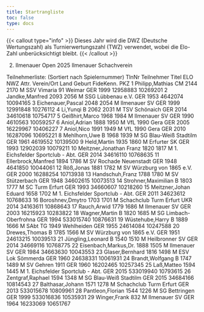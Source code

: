 ```yaml
---
title: Startrangliste
toc: false
type: docs
---
```


{{< callout type="info" >}}
Dieses Jahr wird die DWZ (Deutsche Wertungszahl) als Turnierwertungszahl (TWZ) verwendet, wobei die Elo-Zahl unberücksichtigt bleibt.
{{< /callout >}}


2. Ilmenauer Open 2025
Ilmenauer Schachverein

<startrangliste>
Teilnehmerliste: (Sortiert nach Spielernummer)
TlnNr	Teilnehmer	Titel	ELO	NWZ	Attr.	Verein/Ort	Land	Geburt	FideKenn.	PKZ
1	Philipp,Mathias	CM	2144	2170	M	SSV Vimaria 91 Weimar	GER	1999	12958883	10269201
2	Jandke,Manfred		2093	2056	M	SSG Lübbenau e.V.	GER	1953	4642074	10094165
3	Eichenauer,Pascal		2048	2054	M	Ilmenauer SV	GER	1999	12991848	10276112
4	Li,Yunqi	B	2062	2031	M	TSV Schönaich	GER	2014	34610618	10754717
5	Geißhirt,Marco		1968	1984	M	Ilmenauer SV	GER	1990	4610563	10059257
6	Aniol,Adrian		1888	1950	M	VfL 1990 Gera	GER	2005	16229967	10406227
7	Aniol,Nico		1991	1949	M	VfL 1990 Gera	GER	2010	16287096	10695221
8	Mehlhorn,Uwe	B	1968	1939	M	SG Blau-Weiß Stadtilm	GER	1961	4619552	10139500
9	Held,Martin		1935	1860	M	Erfurter SK	GER	1993	12902039	10079211
10	Meitzner,Jonathan Franz		1820	1817	M	1. Eichsfelder Sportclub - Abt.	GER	2014	34616110	10768635
11	Ellerbrock,Manfred		1894	1786	M	SV Rochade Neuenstadt	GER	1948	4641850	10044061
12	Röß,Jonas		1881	1782	M	SV Würzburg von 1865 e.V.	GER	2000	16288254	10713938
13	Handschuh,Franz		1788	1780	M	SV Stützerbach	GER	1948	34602615	10073513
14	Strohner,Maximilian	B	1803	1777	M	SC Turm Erfurt	GER	1993	34660607	10218260
15	Meitzner,Johan Eduard		1658	1702	M	1. Eichsfelder Sportclub - Abt.	GER	2011	34623612	10768633
16	Boroshnev,Dmytro		1703	1701	M	Schachclub Turm Erfurt	UKR	2014	34163611	10868643
17	Rauch,Arwid		1779	1686	M	Ilmenauer SV	GER	2003	16215923	10283822
18	Wagner,Martin	B	1820	1685	M	SG Limbach-Oberfrohna	GER	1994	533015740	10876631
19	Wüstehube,Harry	B	1889	1666	M	SAbt TG 1949 Wehlheiden	GER	1955	24614084	10247588
20	Drewes,Thomas	B	1785	1566	M	SV Würzburg von 1865 e.V.	GER	1951	24613215	10039513
21	Jüngling,Leonard	B	1540	1510	M	Heilbronner SV	GER	2014	34669116	10768775
22	Eisenbach,Markus,Dr.		1888	1505	M	Ilmenauer SV	GER	1984	34663630	10043553
23	Glaser,Bernhard		1816	1498	M	ESV Lok Sömmerda	GER	1960	24638331	10061931
24	Brandt,Wolfgang	B	1747	1489	M	SV Gehren 1911	GER	1960	16202465	10257345
25	Laß,Matteo		1594	1445	M	1. Eichsfelder Sportclub - Abt.	GER	2015	533019940	10793615
26	Zentgraf,Raphael		1594	1348	M	SG Blau-Weiß Stadtilm	GER	2015	34684166	10814543
27	Balthasar,Johann		1571	1278	M	Schachclub Turm Erfurt	GER	2013	533015678	10809961
28	Pantleon,Florian		1544	1226	M	SG Bettringen	GER	1999	533016836	10535931
29	Winger,Frank			832	M	Ilmenauer SV	GER	1964	16233069	10651767
</startrangliste>